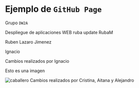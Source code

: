 # Ejemplo de `GitHub Page`

Grupo `DW2A`

Despliegue de aplicaciones WEB
ruba
update RubaM

Ruben Lazaro Jimenez

Ignacio

Cambios realizados por Ignacio

Esto es una imagen 

![caballero](https://upload.wikimedia.org/wikipedia/commons/thumb/3/38/Accolade_by_Edmund_Blair_Leighton.jpg/220px-Accolade_by_Edmund_Blair_Leighton.jpg)
Cambios realizados por Cristina, Aitana y Alejandro

